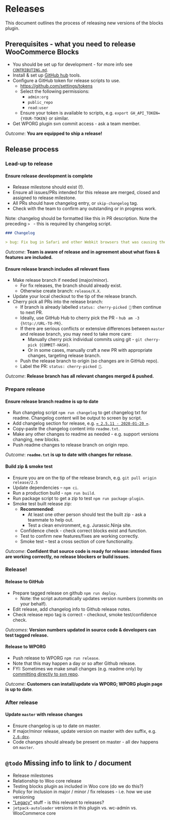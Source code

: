 # Releases

This document outlines the process of releasing new versions of the blocks plugin.

## Prerequisites - what you need to release WooCommerce Blocks
- You should be set up for development - for more info see [`CONTRIBUTING.md`](CONTRIBUTING.md).
- Install & set up [GitHub hub](https://hub.github.com) tools.
- Configure a GitHub token for release scripts to use.
  - https://github.com/settings/tokens
  - Select the following permissions: 
    - `admin:org`
    - `public_repo`
    - `read:user`
  - Ensure your token is available to scripts, e.g. `export GH_API_TOKEN={YOUR-TOKEN}` or similar.
- Get WPORG plugin svn commit access - ask a team member.

_Outcome_: __You are equipped to ship a release!__

## Release process
### Lead-up to release
#### Ensure release development is complete
- Release milestone should exist (!).
- Ensure all issues/PRs intended for this release are merged, closed and assigned to release milestone.
- All PRs should have changelog entry, or `skip-changelog` tag.
- Check with the team to confirm any outstanding or in progress work.

Note: changelog should be formatted like this in PR description. Note the preceding `> ` - this is required by changelog script.

```md
### Changelog

> bug: Fix bug in Safari and other Webkit browsers that was causing the All Products block to show 0 results when resetting the sort value.
```

_Outcome_: __Team is aware of release and in agreement about what fixes & features are included.__

#### Ensure release branch includes all relevant fixes
- Make release branch if needed (major/minor).
  - For fix releases, the branch should already exist.
  - Otherwise create branch: `release/X.X`.
- Update your local checkout to the tip of the release branch.
- Cherry pick all PRs into the release branch:
  - If branch is already labelled `status: cherry-picked 🍒` then continue to next PR.
  - Ideally, use GitHub Hub to cherry pick the PR - `hub am -3 {http://URL-TO-PR}`. 
  - If there are serious conflicts or extensive differences between `master` and release branch, you may need to take more care:
    - Manually cherry pick individual commits using git - `git cherry-pick {COMMIT-HASH}`.
    - Or in some cases, manually craft a new PR with appropriate changes, targeting release branch.
  - Push the release branch to origin (so changes are in GitHub repo).
  - Label the PR: `status: cherry-picked 🍒`.

_Outcome_: __Release branch has all relevant changes merged & pushed.__

### Prepare release
#### Ensure release branch readme is up to date
- Run changelog script `npm run changelog` to get changelog txt for readme. Changelog content will be output to screen by script.
- Add changelog section for release, e.g. [`= 2.5.11 - 2020-01-20 =`](https://github.com/woocommerce/woocommerce-gutenberg-products-block/commit/74a41881bfa456a2167a52aaeb4871352255e328).
- Copy-paste the changelog content into `readme.txt`.
- Make any other changes to readme as needed - e.g. support versions changing, new blocks. 
- Push readme changes to release branch on origin repo.

_Outcome_: __`readme.txt` is up to date with changes for release.__

#### Build zip & smoke test
- Ensure you are on the tip of the release branch, e.g. `git pull origin release/2.5`
- Update dependencies – `npm ci`.
- Run a production build - `npm run build`.
- Run package script to get a zip to test `npm run package-plugin`.
- Smoke test built release zip:
  - __Recommended__: 
    - At least one other person should test the built zip - ask a teammate to help out.
    - Test a clean environment, e.g. Jurassic.Ninja site.
  - Confidence check - check correct blocks exist and function.
  - Test to confirm new features/fixes are working correctly.
  - Smoke test – test a cross section of core functionality.

_Outcome_: __Confident that source code is ready for release: intended fixes are working correctly, no release blockers or build issues.__

### Release!
#### Release to GitHub
- Prepare tagged release on github `npm run deploy`. 
  - Note: the script automatically updates version numbers (commits on your behalf).
- Edit release, add changelog info to Github release notes.
- Check release repo tag is correct - checkout, smoke test/confidence check.

_Outcomes_: __Version numbers updated in source code & developers can test tagged release.__

#### Release to WPORG
- Push release to WPORG `npm run release`.
- Note that this may happen a day or so after Github release.
- FYI: Sometimes we make small changes (e.g. readme only) by [committing directly to svn repo](https://developer.wordpress.org/plugins/wordpress-org/how-to-use-subversion/#editing-existing-files).

_Outcome_: __Customers can install/update via WPORG; WPORG plugin page is up to date__.

### After release
#### Update `master` with release changes
- Ensure changelog is up to date on master.
- If major/minor release, update version on master with dev suffix, e.g. [`2.6-dev`](https://github.com/woocommerce/woocommerce-gutenberg-products-block/commit/e27f053e7be0bf7c1d376f5bdb9d9999190ce158).
- Code changes should already be present on master - all dev happens on `master`.


## `@todo` Missing info to link to / document
- Release milestones
- Relationship to Woo core release
- Testing blocks plugin as included in Woo core (do we do this?)
- Policy for inclusion in major / minor / fix releases - i.e. how we use versioning 
- ["Legacy"](https://github.com/woocommerce/woocommerce-gutenberg-products-block/blob/add/release-process/assets/js/legacy/README.md) stuff - is this relevant to releases?
- `jetpack-autoloader` versions in this plugin vs. wc-admin vs. WooCommerce core
